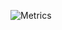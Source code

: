 ![Metrics](https://metrics.lecoq.io/Gaming32?template=classic&isocalendar=1&languages=1&lines=1&code=1&stackoverflow=1&base=header%2C%20activity%2C%20community%2C%20repositories%2C%20metadata&base.indepth=false&base.hireable=false&base.skip=false&isocalendar=false&isocalendar.duration=half-year&languages=false&languages.ignored=javascript&languages.limit=8&languages.threshold=0%25&languages.other=false&languages.colors=github&languages.sections=most-used&languages.indepth=false&languages.analysis.timeout=15&languages.analysis.timeout.repositories=7.5&languages.categories=markup%2C%20programming&languages.recent.categories=markup%2C%20programming&languages.recent.load=300&languages.recent.days=14&lines=false&lines.sections=base&lines.repositories.limit=4&lines.history.limit=1&code=false&code.lines=12&code.load=400&code.days=3&code.visibility=public&stackoverflow=false&stackoverflow.user=8840278&stackoverflow.sections=answers-top%2C%20questions-recent&stackoverflow.limit=2&stackoverflow.lines=4&stackoverflow.lines.snippet=2&config.timezone=America%2FChicago&config.twemoji=true)
